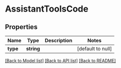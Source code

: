 # AssistantToolsCode

## Properties
Name | Type | Description | Notes
------------ | ------------- | ------------- | -------------
**type** | **string** |  | [default to null]

[[Back to Model list]](../README.md#documentation-for-models) [[Back to API list]](../README.md#documentation-for-api-endpoints) [[Back to README]](../README.md)


